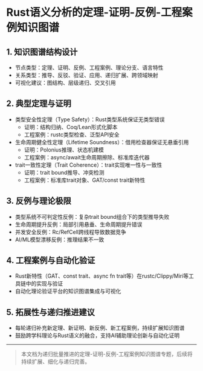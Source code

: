 # Rust语义分析的定理-证明-反例-工程案例知识图谱

## 1. 知识图谱结构设计

- 节点类型：定理、证明、反例、工程案例、理论分支、语言特性
- 关系类型：推导、反驳、验证、应用、递归扩展、跨领域映射
- 可视化建议：图结构、层级递归、交叉引用

## 2. 典型定理与证明

- 类型安全性定理（Type Safety）：Rust类型系统保证无类型错误
  - 证明：结构归纳、Coq/Lean形式化脚本
  - 工程案例：rustc类型检查、泛型API安全
- 生命周期健全性定理（Lifetime Soundness）：借用检查器保证无悬垂引用
  - 证明：Polonius推理、状态机建模
  - 工程案例：async/await生命周期擦除、标准库迭代器
- trait一致性定理（Trait Coherence）：trait实现唯一性与一致性
  - 证明：trait bound推导、冲突检测
  - 工程案例：标准库trait对象、GAT/const trait新特性

## 3. 反例与理论极限

- 类型系统不可判定性反例：复杂trait bound组合下的类型推导失败
- 生命周期提升反例：局部引用悬垂、生命周期提升错误
- 并发安全反例：Rc/RefCell跨线程导致数据竞争
- AI/ML模型漂移反例：推理结果不一致

## 4. 工程案例与自动化验证

- Rust新特性（GAT、const trait、async fn trait等）在rustc/Clippy/Miri等工具链中的实现与验证
- 自动化理论验证平台的知识图谱集成与可视化

## 5. 拓展性与递归推进建议

- 每轮递归补充新定理、新证明、新反例、新工程案例，持续扩展知识图谱
- 鼓励跨学科理论与Rust语义的融合，支持AI辅助理论创新与自动化证明

---

> 本文档为递归批量推进的定理-证明-反例-工程案例知识图谱专题，后续将持续扩展、细化与递归完善。

